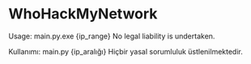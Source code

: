 # WhoHackMyNetwork
Usage:
  main.py.exe {ip_range}
No legal liability is undertaken.

Kullanımı:
  main.py {ip_aralığı}
Hiçbir yasal sorumluluk üstlenilmektedir.

